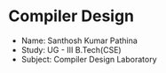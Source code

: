 # Compiler Design 

- Name: Santhosh Kumar Pathina
- Study: UG - III B.Tech(CSE)
- Subject: Compiler Design Laboratory 
